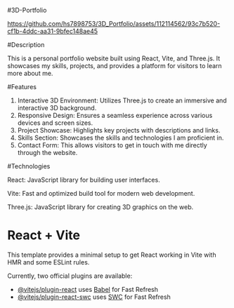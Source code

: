 #3D-Portfolio



https://github.com/hs7898753/3D_Portfolio/assets/112114562/93c7b520-cf1b-4ddc-aa31-9bfec148ae45



#Description

This is a personal portfolio website built using React, Vite, and Three.js. It showcases my skills, projects, and provides a platform for visitors to learn more about me.

#Features
1. Interactive 3D Environment: Utilizes Three.js to create an immersive and interactive 3D background.
2. Responsive Design: Ensures a seamless experience across various devices and screen sizes.
3. Project Showcase: Highlights key projects with descriptions and links.
4. Skills Section: Showcases the skills and technologies I am proficient in.
5. Contact Form: This allows visitors to get in touch with me directly through the website.


#Technologies

React: JavaScript library for building user interfaces.

Vite: Fast and optimized build tool for modern web development.

Three.js: JavaScript library for creating 3D graphics on the web.



# React + Vite

This template provides a minimal setup to get React working in Vite with HMR and some ESLint rules.

Currently, two official plugins are available:

- [@vitejs/plugin-react](https://github.com/vitejs/vite-plugin-react/blob/main/packages/plugin-react/README.md) uses [Babel](https://babeljs.io/) for Fast Refresh
- [@vitejs/plugin-react-swc](https://github.com/vitejs/vite-plugin-react-swc) uses [SWC](https://swc.rs/) for Fast Refresh

